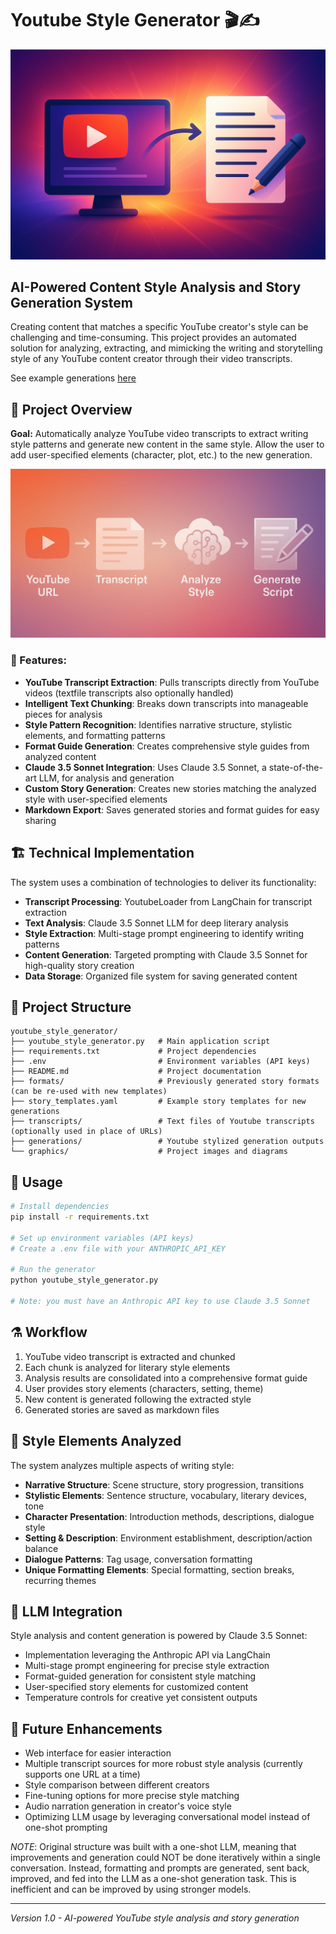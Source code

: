 # Youtube Style Generator 🎬✍️

<div align="center">
    <img src="graphics/cover_1.png" width="650"/>
</div>

## AI-Powered Content Style Analysis and Story Generation System

Creating content that matches a specific YouTube creator's style can be challenging and time-consuming. This project provides an automated solution for analyzing, extracting, and mimicking the writing and storytelling style of any YouTube content creator through their video transcripts.

See example generations <u>[here](https://github.com/kevinjin21/AIMLProjects/tree/main/Youtube%20Style%20Generator)</u>

## 📌 Project Overview
**Goal:** Automatically analyze YouTube video transcripts to extract writing style patterns and generate new content in the same style. Allow the user to add user-specified elements (character, plot, etc.) to the new generation.

<div align="center">
    <img src="graphics/workflow.png" width="700"/>
</div>

### 🚀 Features:
* **YouTube Transcript Extraction**: Pulls transcripts directly from YouTube videos (textfile transcripts also optionally handled)
* **Intelligent Text Chunking**: Breaks down transcripts into manageable pieces for analysis
* **Style Pattern Recognition**: Identifies narrative structure, stylistic elements, and formatting patterns
* **Format Guide Generation**: Creates comprehensive style guides from analyzed content
* **Claude 3.5 Sonnet Integration**: Uses Claude 3.5 Sonnet, a state-of-the-art LLM, for analysis and generation
* **Custom Story Generation**: Creates new stories matching the analyzed style with user-specified elements
* **Markdown Export**: Saves generated stories and format guides for easy sharing

## 🏗️ Technical Implementation

The system uses a combination of technologies to deliver its functionality:

* **Transcript Processing**: YoutubeLoader from LangChain for transcript extraction
* **Text Analysis**: Claude 3.5 Sonnet LLM for deep literary analysis
* **Style Extraction**: Multi-stage prompt engineering to identify writing patterns
* **Content Generation**: Targeted prompting with Claude 3.5 Sonnet for high-quality story creation
* **Data Storage**: Organized file system for saving generated content

## 📁 Project Structure
```
youtube_style_generator/
├── youtube_style_generator.py   # Main application script
├── requirements.txt             # Project dependencies
├── .env                         # Environment variables (API keys)
├── README.md                    # Project documentation
├── formats/                     # Previously generated story formats (can be re-used with new templates)
├── story_templates.yaml         # Example story templates for new generations 
├── transcripts/                 # Text files of Youtube transcripts (optionally used in place of URLs)
├── generations/                 # Youtube stylized generation outputs
└── graphics/                    # Project images and diagrams
```

## 📖 Usage

```bash
# Install dependencies
pip install -r requirements.txt

# Set up environment variables (API keys)
# Create a .env file with your ANTHROPIC_API_KEY

# Run the generator
python youtube_style_generator.py

# Note: you must have an Anthropic API key to use Claude 3.5 Sonnet
```

## ⚗️ Workflow

1. YouTube video transcript is extracted and chunked
2. Each chunk is analyzed for literary style elements
3. Analysis results are consolidated into a comprehensive format guide
4. User provides story elements (characters, setting, theme)
5. New content is generated following the extracted style
6. Generated stories are saved as markdown files

## 💭 Style Elements Analyzed

The system analyzes multiple aspects of writing style:

* **Narrative Structure**: Scene structure, story progression, transitions
* **Stylistic Elements**: Sentence structure, vocabulary, literary devices, tone
* **Character Presentation**: Introduction methods, descriptions, dialogue style
* **Setting & Description**: Environment establishment, description/action balance
* **Dialogue Patterns**: Tag usage, conversation formatting
* **Unique Formatting Elements**: Special formatting, section breaks, recurring themes

## 🤖 LLM Integration

Style analysis and content generation is powered by Claude 3.5 Sonnet:

* Implementation leveraging the Anthropic API via LangChain
* Multi-stage prompt engineering for precise style extraction
* Format-guided generation for consistent style matching
* User-specified story elements for customized content
* Temperature controls for creative yet consistent outputs

## 🎯 Future Enhancements

* Web interface for easier interaction
* Multiple transcript sources for more robust style analysis (currently supports one URL at a time)
* Style comparison between different creators
* Fine-tuning options for more precise style matching
* Audio narration generation in creator's voice style
* Optimizing LLM usage by leveraging conversational model instead of one-shot prompting

*NOTE*: Original structure was built with a one-shot LLM, meaning that improvements and generation could NOT be done iteratively within a single conversation. Instead, formatting and prompts are generated, sent back, improved, and fed into the LLM as a one-shot generation task. This is inefficient and can be improved by using stronger models.

---

*Version 1.0 - AI-powered YouTube style analysis and story generation*
